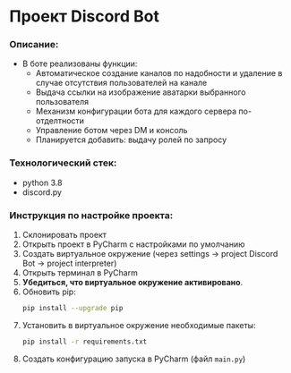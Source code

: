 # Проект Discord Bot

### Описание:
- В боте реализованы функции:
    - Автоматическое создание каналов по надобности и удаление в случае отсутствия пользователей на канале
    - Выдача ссылки на изображение аватарки выбранного пользователя
    - Механизм конфигурации бота для каждого сервера по-отделтности
    - Управление ботом через DM и консоль
    - Планируется добавить: выдачу ролей по запросу

### Технологический стек:
- python 3.8
- discord.py

### Инструкция по настройке проекта:
1. Склонировать проект
2. Открыть проект в PyCharm с наcтройками по умолчанию
3. Создать виртуальное окружение (через settings -> project Discord Bot -> project interpreter)
4. Открыть терминал в PyCharm
5. **Убедиться, что виртуальное окружение активировано**.
6. Обновить pip:
    ```bash
    pip install --upgrade pip
    ```
7. Установить в виртуальное окружение необходимые пакеты: 
    ```bash
    pip install -r requirements.txt
    ```
8. Создать конфигурацию запуска в PyCharm (файл `main.py`)
